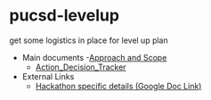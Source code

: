 # pucsd-levelup
get some logistics in place for level up plan

- Main documents
  -[Approach and Scope](https://github.com/pucsdalums/pucsd-levelup/blob/master/PUCSD_LevelUp_Approach_Scope_V_2.0.docx) 
  - [Action_Decision_Tracker](01_Program/Action_Decision_Information_Tracker.xlsx)
- External Links
  - [Hackathon specific details (Google Doc Link)](https://docs.google.com/document/d/10VuE1dxhOUCjZ0eZff65uPIlzESD3-LZsgu78P7iv7U/edit)

